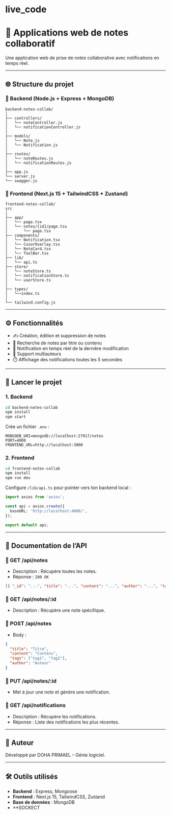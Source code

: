 # live_code

# 📝 Applications web de notes collaboratif

Une application web de prise de notes collaborative avec notifications en temps réel.

---

## 🌐 Structure du projet

### 📁 Backend (Node.js + Express + MongoDB)

```
backend-notes-collab/
│
├── controllers/
│   └── noteController.js
│   └── notificationController.js
│
├── models/
│   └── Note.js
│   └── Notification.js
│
├── routes/
│   └── noteRoutes.js
│   └── notificationRoutes.js
│
├── app.js
└── server.js
└── swagger.js
```

### 📁 Frontend (Next.js 15 + TailwindCSS + Zustand)

```
frontend-notes-collab/
src
│
├── app/
│   └── page.tsx
│   └── notes/[id]/page.tsx
│       └── page.tsx
├── components/
│   └── Notification.tsx
│   └── CusorOverlay.tsx
│   └── NoteCard.tsx
│   └── ToolBar.tsx
├── lib/
│   └── api.ts
├── store/
│   └── noteStore.ts
│   └── notificationStore.ts
│   └── userStore.ts
│
├── types/
│   └──index.ts
│
└── tailwind.config.js
```

---

## ⚙️ Fonctionnalités

- ✍️ Création, édition et suppression de notes
- 🧠 Recherche de notes par titre ou contenu
- 🔔 Notification en temps réel de la dernière modification
- 👥 Support multiauteurs
- ⏱️ Affichage des notifications toutes les 5 secondes

---

## 🚀 Lancer le projet

### 1. Backend

```bash
cd backend-notes-collab
npm install
npm start
```

Crée un fichier `.env` :

```
MONGODB_URI=mongodb://localhost:27017/notes
PORT=4000
FRONTEND_URL=http://localhost:3000
```

### 2. Frontend

```bash
cd frontend-notes-collab
npm install
npm run dev
```

Configure `/lib/api.ts` pour pointer vers ton backend local :

```ts
import axios from 'axios';

const api = axios.create({
  baseURL: 'http://localhost:4000/',
});

export default api;
```

---

## 📑 Documentation de l’API

### 🔹 GET /api/notes

- Description : Récupère toutes les notes.
- Réponse : `200 OK`
```json
[{ "_id": "...", "title": "...", "content": "...", "author": "...", "tags": [...] }]
```

### 🔹 GET /api/notes/:id

- Description : Récupère une note spécifique.

### 🔹 POST /api/notes

- Body :
```json
{
  "title": "Titre",
  "content": "Contenu",
  "tags": ["tag1", "tag2"],
  "author": "Auteur"
}
```

### 🔹 PUT /api/notes/:id

- Met à jour une note et génère une notification.

### 🔹 GET /api/notifications

- Description : Récupère les notifications.
- Réponse : Liste des notifications les plus récentes.

---

## 📌 Auteur

Développé par DOHA PRIMAEL – Génie logiciel.

---

## 🛠️ Outils utilisés

- **Backend** : Express, Mongoose
- **Frontend** : Next.js 15, TailwindCSS, Zustand
- **Base de données** : MongoDB
- **SOCKECT
